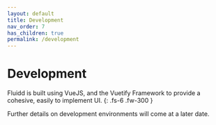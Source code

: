 ```yaml
---
layout: default
title: Development
nav_order: 7
has_children: true
permalink: /development
---
```


# Development

Fluidd is built using VueJS, and the Vuetify Framework to provide a cohesive,
easily to implement UI.
{: .fs-6 .fw-300 }

Further details on development environments will come at a later date.
